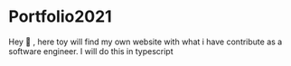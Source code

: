 # Portfolio2021
Hey 👋 , here toy will find my own website with what i have contribute as a software engineer. I will do this in typescript
